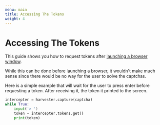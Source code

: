 ```yaml
---
menu: main
title: Accessing The Tokens
weight: 4
---
```


# Accessing The Tokens

This guide shows you how to request tokens after [launching a browser window](/harvester-docs/docs/opening-the-browser).

While this can be done before launching a browser, it wouldn't make much
sense since there would be no way for the user to solve the captchas.

Here is a simple example that will wait for the user to press enter before
requesting a token. After receiving it, the token it printed to the screen.

```py
intercepter = harvester.capture(captcha)
while True:
    input('> ')
    token = intercepter.tokens.get()
    print(token)
```

